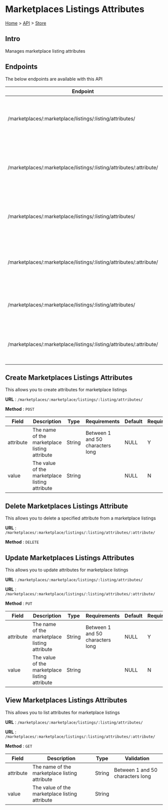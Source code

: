 # Marketplaces Listings Attributes
[Home](../../index.md) > [API](../index.md) > [Store](index.md)
## Intro
Manages marketplace listing attributes
## Endpoints
The below endpoints are available with this API

| Endpoint | Method | Description | |
| --- | --- | --- | --- |
| /marketplaces/:marketplace/listings/:listing/attributes/ | POST | This allows you to create attributes for marketplace listings | [Details](#create-marketplaces-listings-attributes) |
| /marketplaces/:marketplace/listings/:listing/attributes/:attribute/ | DELETE | This allows you to delete a specified attribute from a marketplace listings | [Details](#delete-marketplaces-listings-attribute) |
| /marketplaces/:marketplace/listings/:listing/attributes/ | PUT | This allows you to update attributes for marketplace listings | [Details](#update-marketplaces-listings-attributes) |
| /marketplaces/:marketplace/listings/:listing/attributes/:attribute/ | PUT | This allows you to update attributes for marketplace listings | [Details](#update-marketplaces-listings-attributes) |
| /marketplaces/:marketplace/listings/:listing/attributes/ | GET | This allows you to list attributes for marketplace listings | [Details](#view-marketplaces-listings-attributes) |
| /marketplaces/:marketplace/listings/:listing/attributes/:attribute/ | GET | This allows you to list attributes for marketplace listings | [Details](#view-marketplaces-listings-attributes) |

## Create Marketplaces Listings Attributes
This allows you to create attributes for marketplace listings

**URL** : `/marketplaces/:marketplace/listings/:listing/attributes/`

**Method** : `POST`

| Field | Description | Type | Requirements | Default | Required? | Conditional? |
| --- | --- | --- | --- | --- | --- | --- |
| attribute | The name of the marketplace listing attribute | String | Between 1 and 50 characters long | NULL | Y | N |
| value | The value of the marketplace listing attribute | String |  | NULL | N | N |

## Delete Marketplaces Listings Attribute
This allows you to delete a specified attribute from a marketplace listings

**URL** : `/marketplaces/:marketplace/listings/:listing/attributes/:attribute/`

**Method** : `DELETE`

## Update Marketplaces Listings Attributes
This allows you to update attributes for marketplace listings

**URL** : `/marketplaces/:marketplace/listings/:listing/attributes/`

**URL** : `/marketplaces/:marketplace/listings/:listing/attributes/:attribute/`

**Method** : `PUT`

| Field | Description | Type | Requirements | Default | Required? | Conditional? |
| --- | --- | --- | --- | --- | --- | --- |
| attribute | The name of the marketplace listing attribute | String | Between 1 and 50 characters long | NULL | Y | N |
| value | The value of the marketplace listing attribute | String |  | NULL | N | N |

## View Marketplaces Listings Attributes
This allows you to list attributes for marketplace listings

**URL** : `/marketplaces/:marketplace/listings/:listing/attributes/`

**URL** : `/marketplaces/:marketplace/listings/:listing/attributes/:attribute/`

**Method** : `GET`

| Field | Description | Type | Validation |
| --- | --- | --- | --- |
| attribute | The name of the marketplace listing attribute | String | Between 1 and 50 characters long |
| value | The value of the marketplace listing attribute | String |  |
